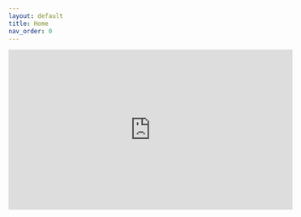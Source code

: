 ```yaml
---
layout: default
title: Home
nav_order: 0
---
```



<iframe width="560" height="315" src="https://www.youtube.com/embed/jV4oWsUNkEs" frameborder="0" allow="autoplay; encrypted-media"></iframe>
